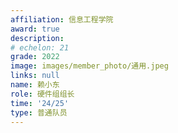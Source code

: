 ```yaml
---
affiliation: 信息工程学院
award: true
description: 
# echelon: 21
grade: 2022
image: images/member_photo/通用.jpeg
links: null
name: 赖小东
role: 硬件组组长
time: '24/25'
type: 普通队员
---
```


